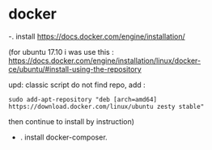 # docker

-. install https://docs.docker.com/engine/installation/

(for ubuntu 17.10 i was use this : https://docs.docker.com/engine/installation/linux/docker-ce/ubuntu/#install-using-the-repository 

upd: classic script do not find repo, add : 
    
    sudo add-apt-repository "deb [arch=amd64] https://download.docker.com/linux/ubuntu zesty stable" 

then continue to install by instruction)

- . install docker-composer.
